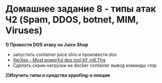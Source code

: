 # Домашнее задание 8 - типы атак Ч2 (Spam, DDOS, botnet, MIM, Viruses)

**1) Провести DOS атаку на Juice Shop**  
- запустить container juice shio и произвести dos
- [XerXes - Most powerful dos tool bY mR.Thg](https://github.com/XCHADXFAQ77X/XERXES)
- Сделать скрин нагрузки на docker container вывод команды  >top

**2)Изучить типы и средства sppofing-a лекции**